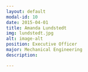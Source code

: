 ```yaml
---
layout: default
modal-id: 10
date: 2015-04-01
title: Amanda Lundstedt
img: lundstedt.jpg
alt: image-alt
position: Executive Officer
major: Mechanical Engineering
description:

---
```


